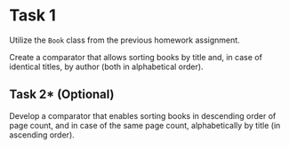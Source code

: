 # Task 1

Utilize the `Book` class from the previous homework assignment.

Create a comparator that allows sorting books by title and, in case of identical titles, by author (both in alphabetical order).

## Task 2* (Optional)

Develop a comparator that enables sorting books in descending order of page count, and in case of the same page count, alphabetically by title (in ascending order).
